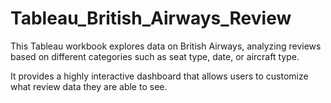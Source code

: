 # Tableau_British_Airways_Review
This Tableau workbook explores data on British Airways, analyzing reviews based on different categories such as seat type, date, or aircraft type.

It provides a highly interactive dashboard that allows users to customize what review data they are able to see.
